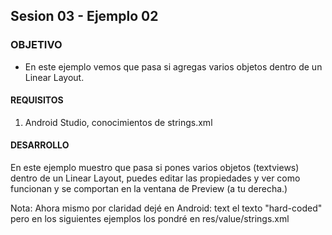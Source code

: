  ## Sesion 03 - Ejemplo 02

### OBJETIVO 
 - En este ejemplo vemos que pasa si agregas varios objetos dentro de un Linear Layout. 

#### REQUISITOS 
1. Android Studio, conocimientos de strings.xml

#### DESARROLLO
En este ejemplo muestro que pasa si pones varios objetos (textviews) dentro de un Linear Layout, puedes editar las propiedades y ver como funcionan y se comportan en la ventana de Preview (a tu derecha.)

Nota: Ahora mismo por claridad dejé en Android: text el texto "hard-coded" pero en los siguientes ejemplos los pondré en res/value/strings.xml
